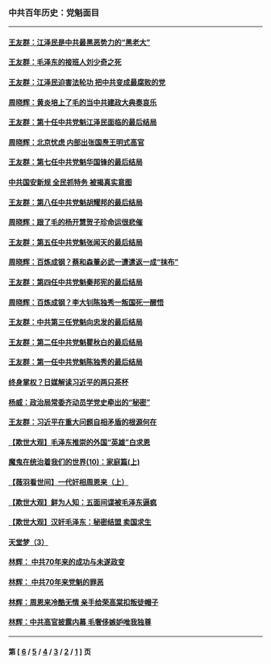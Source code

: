 ### 中共百年历史：党魁面目
---
#### [王友群：江泽民是中共最黑恶势力的“黑老大”](../../pages/nf1176107/n13022180.md?06220430) 
#### [王友群：毛泽东的接班人刘少奇之死](../../pages/nf1176107/n12991772.md?06220430) 
#### [王友群：江泽民迫害法轮功 把中共变成最腐败的党](../../pages/nf1176107/n12947347.md?06220430) 
#### [周晓辉：黄炎培上了毛的当中共建政大典奏哀乐](../../pages/nf1176107/n12942780.md?06220430) 
#### [王友群：第十任中共党魁江泽民面临的最后结局](../../pages/nf1176107/n12933748.md?06220430) 
#### [周晓辉：北京忧虑 内部出张国焘王明式高官](../../pages/nf1176107/n12931709.md?06220430) 
#### [王友群：第七任中共党魁华国锋的最后结局](../../pages/nf1176107/n12918457.md?06220430) 
#### [中共国安新规 全民抓特务 被揭真实意图](../../pages/nf1176107/n12911615.md?06220430) 
#### [王友群：第八任中共党魁胡耀邦的最后结局](../../pages/nf1176107/n12902918.md?06220430) 
#### [周晓辉：跟了毛的杨开慧贺子珍命运很悲催](../../pages/nf1176107/n12877804.md?06220430) 
#### [王友群：第五任中共党魁张闻天的最后结局](../../pages/nf1176107/n12865420.md?06220430) 
#### [周晓辉：百炼成钢？蔡和森董必武一遭遣返一成“抹布”](../../pages/nf1176107/n12854806.md?06220430) 
#### [王友群：第四任中共党魁秦邦宪的最后结局](../../pages/nf1176107/n12855290.md?06220430) 
#### [周晓辉：百炼成钢？李大钊陈独秀一叛国死一醒悟](../../pages/nf1176107/n12847981.md?06220430) 
#### [王友群：中共第三任党魁向忠发的最后结局](../../pages/nf1176107/n12840390.md?06220430) 
#### [王友群：第二任中共党魁瞿秋白的最后结局](../../pages/nf1176107/n12824710.md?06220430) 
#### [王友群：第一任中共党魁陈独秀的最后结局](../../pages/nf1176107/n12809869.md?06220430) 
#### [终身掌权？日媒解读习近平的两只茶杯](../../pages/nf1176107/n12805064.md?06220430) 
#### [杨威：政治局常委齐动员学党史牵出的“秘密”](../../pages/nf1176107/n12764642.md?06220430) 
#### [王友群：习近平在重大问题自相矛盾的根源何在](../../pages/nf1176107/n12499563.md?06220430) 
#### [【欺世大观】毛泽东推崇的外国“英雄”白求恩](../../pages/nf1176107/n12362005.md?06220430) 
#### [魔鬼在统治着我们的世界(10)：家庭篇(上)](../../pages/nf1176107/n10435448.md?06220430) 
#### [【薇羽看世间】一代奸相周恩来（上）](../../pages/nf1176107/n12401109.md?06220430) 
#### [【欺世大观】鲜为人知：五面间谍被毛泽东逼疯](../../pages/nf1176107/n12358513.md?06220430) 
#### [【欺世大观】汉奸毛泽东：秘密结盟 卖国求生](../../pages/nf1176107/n12356888.md?06220430) 
#### [天堂梦（3）](../../pages/nf1176107/n11798321.md?06220430) 
#### [林辉： 中共70年来的成功与未遂政变](../../pages/nf1176107/n11559430.md?06220430) 
#### [林辉： 中共70年来党魁的罪恶](../../pages/nf1176107/n11555284.md?06220430) 
#### [林辉：周恩来冷酷无情 亲手给荣高棠扣叛徒帽子](../../pages/nf1176107/n11428903.md?06220430) 
#### [林辉：中共高官披露内幕 毛奢侈嫉妒唯我独尊](../../pages/nf1176107/n11403595.md?06220430) 

---
#### 第 [ [6](./6.md?06220430) / [5](./5.md?06220430) / [4](./4.md?06220430) / [3](./3.md?06220430) / [2](./2.md?06220430) / [1](./1.md?06220430) ] 页
